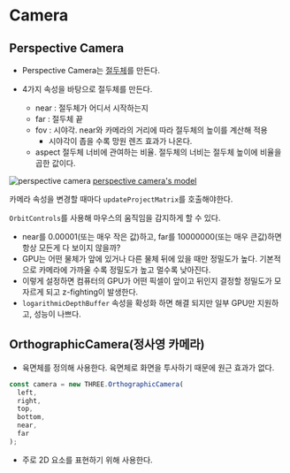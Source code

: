 # Camera

## Perspective Camera

- Perspective Camera는 [절두체](https://ko.wikipedia.org/wiki/%EC%A0%88%EB%91%90%EC%B2%B4)를 만든다.

- 4가지 속성을 바탕으로 절두체를 만든다.
  - near : 절두체가 어디서 시작하는지
  - far : 절두체 끝
  - fov : 시야각. near와 카메라의 거리에 따라 절두체의 높이를 계산해 적용
    - 시야각이 좁을 수록 망원 렌즈 효과가 나온다.
  - aspect 절두체 너비에 관여하는 비율. 절두체의 너비는 절두체 높이에 비율을 곱한 값이다.

![perspective camera](https://threejs.org/manual/resources/frustum-3d.svg)
[perspective camera's model](https://threejs.org/manual/resources/frustum-3d.svg)

카메라 속성을 변경할 때마다 `updateProjectMatrix`를 호출해야한다.

`OrbitControls`를 사용해 마우스의 움직임을 감지하게 할 수 있다.

- near를 0.00001(또는 매우 작은 값)하고, far를 10000000(또는 매우 큰값)하면 항상 모든게 다 보이지 않을까?
- GPU는 어떤 물체가 앞에 있거나 다른 물체 뒤에 있을 때만 정밀도가 높다. 기본적으로 카메라에 가까울 수록 정밀도가 높고 멀수록 낮아진다.
- 이렇게 설정하면 컴퓨터의 GPU가 어떤 픽셀이 앞이고 뒤인지 결정할 정밀도가 모자르게 되고 z-fighting이 발생한다.
- `logarithmicDepthBuffer` 속성을 확성화 하면 해결 되지만 일부 GPU만 지원하고, 성능이 나쁘다.

## OrthographicCamera(정사영 카메라)

- 육면체를 정의해 사용한다. 육면체로 화면을 투사하기 때문에 원근 효과가 없다.

```ts
const camera = new THREE.OrthographicCamera(
  left,
  right,
  top,
  bottom,
  near,
  far
);
```

- 주로 2D 요소를 표현하기 위해 사용한다.
